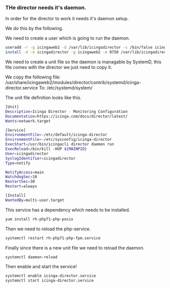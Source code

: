 ### THe director needs it's daemon.

In order for the director to work it needs it's daemon setup.

We do this by the following.

We need to create a user which is going to run the daemon.

``` bash
useradd -r -g icingaweb2 -d /var/lib/icingadirector -s /bin/false icingadirector
install -d -o icingadirector -g icingaweb2 -m 0750 /var/lib/icingadirector
```

We need to create a unit file so the daemon is managable by SystemD, this file comes with the director we just need to copy it.

We copy the following file: /usr/share/icingaweb2/modules/director/contrib/systemd/icinga-director.service 
To: /etc/systemd/system/

The unit file definition looks like this.

``` bash
[Unit]
Description=Icinga Director - Monitoring Configuration
Documentation=https://icinga.com/docs/director/latest/
Wants=network.target

[Service]
EnvironmentFile=-/etc/default/icinga-director
EnvironmentFile=-/etc/sysconfig/icinga-director
ExecStart=/usr/bin/icingacli director daemon run
ExecReload=/bin/kill -HUP ${MAINPID}
User=icingadirector
SyslogIdentifier=icingadirector
Type=notify

NotifyAccess=main
WatchdogSec=10
RestartSec=30
Restart=always

[Install]
WantedBy=multi-user.target
```

This service has a dependency which needs to be installed.

``` bash
yum install rh-php71-php-posix
```

Then we need to reload the php-service.

``` bash
systemctl restart rh-php71-php-fpm.service
```

Finally since there is a new unit file we need to reload the daemon.

``` bash 
systemctl daemon-reload
```

Then enable and start the service!

``` bash
systemctl enable icinga-director.service
systemctl start icinga-director.service
```